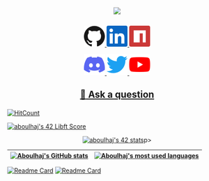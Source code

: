 <!-- align="center"><img src="https://readme-typing-svg.herokuapp.com?font=smooch&color=F70721&center=true&vCenter=true&lines=Hi+there+%F0%9F%91%8B;Welcome+To+Ali's+Github;+I+Am+a+Software+Engineering+Student)](https://git.io/typing-svg"
 -->
 
<h1 align="center"><img src="https://readme-typing-svg.herokuapp.com?font=smooch&color=F70721&size=30&center=true&vCenter=true&width=900&height=50&lines=Hi+there+%F0%9F%91%8B;Welcome+To+Ali's+Github;+I+Am+a+Software+Engineering+Student"></h1>
<!--
**ALI-Bou55/ALI-Bou55** is a ✨ _special_ ✨ repository because its `README.md` (this file) appears on your GitHub profile.

Here are some ideas to get you started:

- 🔭 I’m currently working on ...
- 🌱 I’m currently learning ...
- 👯 I’m looking to collaborate on ...
- 🤔 I’m looking for help with ...
- 💬 Ask me about ...
- 📫 How to reach me: ...
- 😄 Pronouns: ...
- ⚡ Fun fact: ...
-->
<!--[[<img alt="Linkedin Profile" src="https://img.shields.io/badge/-Linkedin_Profile-0072b1?]]
    icon = "linkedin"
    icon_pack = "fa"
    link = "//linkedin.com/in/ali-boulhajat"-->
<!--
<p>
  <a href="https://www.linkedin.com/[removed]" rel="nofollow noreferrer">
    <img src="https://i.stack.imgur.com/gVE0j.png" alt="linkedin"> LinkedIn
  </a> &nbsp; 
  <a href="https://github.com/[removed]" rel="nofollow noreferrer">
    <img src="https://i.stack.imgur.com/tskMh.png" alt="github"> Github
  </a>
</p>

<br/>
<p align="center">
	<a href="#">
		<img alt="Ask Me Anything" src="https://img.shields.io/badge/-Ask_me_anything-blueviolet?style=flat&logo=Gmail&logoColor=white&link=mailto:ali.boulhajat@gmail.com" />
	</a>
	<span> * </span>
	<a href="#">
		<img alt="Linkedin Profile" src="https://img.shields.io/badge/-Linkedin_Profile-0072b1?style=flat&logo=Linkedin&logoColor=white&link=https://www.linkedin.com/in/ali-boulhajat" />
	</a>
</p>
-->

<!-- ![Visitor count](https://shields-io-visitor-counter.herokuapp.com/badge?page=octocat.Spoon-Knife)
 -->
 
<!--  [![Ashutosh's github activity graph](https://activity-graph.herokuapp.com/graph?username=ALI-BOULHAJAT)](https://github.com/ashutosh00710/github-readme-activity-graph) -->
<!--  -->
<!-- [![Ask Me Anything !](https://img.shields.io/badge/Ask%20me-anything-1abc9c.svg)](https://GitHub.com/Naereen/ama) -->
<p align="center">
  <a href="https://github.com/ALI-BOULHAJAT">
    <img alt="GitHub" title="GitHub" height="48" width="48" src="assets/github.svg">
  </a>
  <a href="https://www.linkedin.com/in/ali-boulhajat">
    <img alt="LinkedIn" title="LinkedIn" height="48" width="48" src="assets/linkedin.svg">
  </a>
  <a href="https://www.npmjs.com/~peterthehan">
    <img alt="npm" title="npm" height="48" width="48" src="assets/npm.svg">
  </a>
</p>

<p align="center">
  <a href="https://discord.gg/WjEFnzC">
    <img alt="Discord" title="Discord" height="48" width="48" src="assets/discord.svg">
  </a>
  <a href="https://twitter.com/PeterTheHan">
    <img alt="Twitter" title="Twitter" height="48" width="48" src="assets/twitter.svg">
  </a>
  <a href="https://youtube.com/channel/UC5QVwln-tycBa-CoB88a7wA">
    <img alt="YouTube" title="YouTube" height="48" width="48" src="assets/youtube.svg">
  </a>
</p>

<h2 align="center">
<!-- :dizzy: Ask me anything! :sparkles:<br><br> -->

<a href="../../issues/new">:speech_balloon: Ask a question</a> </h2>
 
[![HitCount](https://hits.dwyl.com/aboulhaj/aboulhaj.svg?style=flat-square&show=unique)](http://hits.dwyl.com/aboulhaj/aboulhaj) 
<p>
	<meta name="viewport" content="width=device-width, initial-scale=1">
        <link rel="stylesheet" href="https://cdnjs.cloudflare.com/ajax/libs/font-awesome/4.7.0/css/font-awesome.min.css">
        <p align="center">
        <a href="https://www.linkedin.com/ali-boulhajat" rel="nofollow noreferrer">
            <i class="fa fa-linkedin-square" style="font-size:48px;color:red"></i>
        </a>
        <a href="mailto:ali.boulhajat@gmail.com" rel="nofollow noreferrer">
            <i class="fa fa-google" style="font-size:48px;color:red"></i>
	</a>
</p>
<!--<p align="center"><a href="https://github.com/ALI-BOULHAJAT"><img alt="Ask Me Anything" src="https://badge42.herokuapp.com/api/stats/aboulhaj?darkmode=true&cursus=42cursus" /></a></p>-->


<a href="https://github.com/JaeSeoKim/badge42"><img src="https://badge42.vercel.app/api/v2/cl2n8in6v007109kte0b8at19/project/2412773" alt="aboulhaj's 42 Libft Score" /></a>

<p align="center"><a href="https://github.com/JaeSeoKim/badge42"><img src="https://badge42.vercel.app/api/v2/cl2n8in6v007109kte0b8at19/stats?cursusId=21&coalitionId=73" alt="aboulhaj's 42 stats" /></a>p>


| [![Aboulhaj's GitHub stats](https://github-readme-stats-eight-virid.vercel.app/api?username=ALI-BOULHAJAT&count_private=true&theme=calm&show_icons=true)](https://github.com/ALI-BOULHAJAT?tab=repositories) | [![Aboulhaj's most used languages](https://github-readme-stats.vercel.app/api/top-langs/?username=ALI-BOULHAJAT&layout=compact&hide_border=true&theme=jolly)](https://github.com/ALI-BOULHAJAT?tab=repositories) |
|:-:|:-:|

[![Readme Card](https://github-readme-stats.vercel.app/api/pin/?username=ALI-BOULHAJAT&repo=fdf)](https://github.com/ALI-BOULHAJAT/fdf)
[![Readme Card](https://github-readme-stats.vercel.app/api/pin/?username=anuraghazra&repo=github-readme-stats)](https://github.com/anuraghazra/github-readme-stats)
